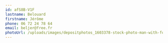 ```yaml
---
id: afS8B-V1F
lastname: Belouard
firstname: Jérôme
phone: 06 72 24 78 64
email: beljer@free.fr
photoUrl: /uploads/images/depositphotos_1603378-stock-photo-man-with-fork-on-white.jpg
---
```

